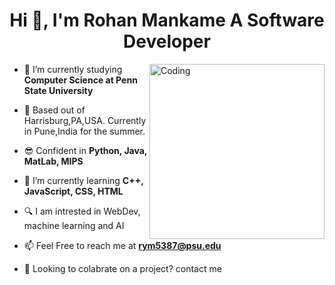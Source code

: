 <h1 align="center">Hi 👋, I'm Rohan Mankame A Software Developer</h1>
<img align="right" alt="Coding" width="280" src="https://media.tenor.com/I3RjM4xQO0kAAAAi/monitors-typing.gif">
              
- 🔭 I’m currently studying **Computer Science at Penn State University**

- 📍 Based out of Harrisburg,PA,USA. Currently in Pune,India for the summer.

- 😎 Confident in **Python, Java, MatLab, MIPS** 

- 🌱 I’m currently learning **C++, JavaScript, CSS, HTML**

- 🔍 I am intrested in WebDev, machine learning and AI  

- 📫 Feel Free to reach me at **rym5387@psu.edu**

- 💫 Looking to colabrate on a project? contact me              


<p align="center">

